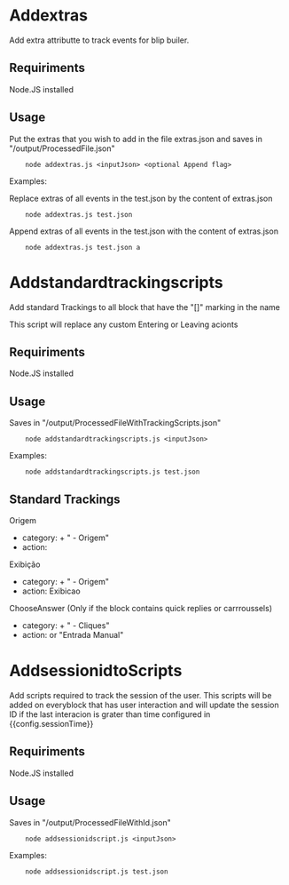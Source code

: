 # Addextras
Add extra attributte to track events for blip builer.

## Requiriments
Node.JS installed

## Usage
Put the extras that you wish to add in the file extras.json and saves in "/output/ProcessedFile.json"

```
    node addextras.js <inputJson> <optional Append flag>
```

Examples:


Replace extras of all events in the test.json by the content of extras.json

```
    node addextras.js test.json
```

Append extras of all events in the test.json with the content of extras.json

```
    node addextras.js test.json a
```

# Addstandardtrackingscripts
Add standard Trackings to all block that have the "[]" marking in the name

<aside class="warning">
    This script will replace any custom Entering or Leaving acionts
</aside>

## Requiriments
Node.JS installed

## Usage
Saves in "/output/ProcessedFileWithTrackingScripts.json"

```
    node addstandardtrackingscripts.js <inputJson>
```

Examples:


```
    node addstandardtrackingscripts.js test.json
```

## Standard Trackings

Origem
 - category: <block name> + " - Origem"
 - action: <last block name>

Exibição
 - category: <block name> + " - Origem"
 - action: Exibicao

ChooseAnswer (Only if the block contains quick replies or carrroussels)
 - category: <block name> + " - Cliques"
 - action: <choose answer> or "Entrada Manual"

 # AddsessionidtoScripts
 Add scripts required to track the session of the user. This scripts will be added on everyblock that has user interaction and will update the session ID if the last interacion is grater than time configured in {{config.sessionTime}}

## Requiriments
Node.JS installed

## Usage
Saves in "/output/ProcessedFileWithId.json"

```
    node addsessionidscript.js <inputJson>
```

Examples:

```
    node addsessionidscript.js test.json
```

